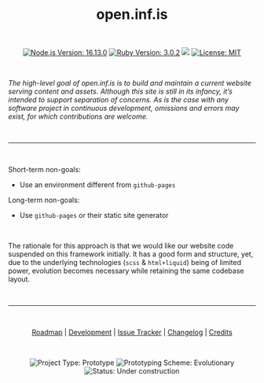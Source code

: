 <h1 align="center">open.inf.is</h1>

<br />

<p align="center">
  <a href="https://nodejs.org/en/download/current/"><img src="https://img.shields.io/badge/node-16.13.1-blue.svg?style=plastic" alt="Node.js Version: 16.13.0" /></a>
  <a href="https://www.ruby-lang.org/en/downloads/"><img src="https://img.shields.io/badge/ruby-3.0.3-blue.svg?style=plastic" alt="Ruby Version: 3.0.2" /></a>
  <img src="https://img.shields.io/github/languages/top/openinf/openinf.github.io?color=blue&style=plastic" />
  <a href="https://opensource.org/licenses/MIT"><img src="https://img.shields.io/github/license/openinf/openinf.github.io?color=blue&style=plastic" alt="License: MIT" /></a>
</p>

<br />

_The high-level goal of open.inf.is is to build and maintain a current website
serving content and assets. Although this site is still in its infancy, it’s
intended to support separation of concerns. As is the case with any software
project in continuous development, omissions and errors may exist, for which
contributions are welcome._

<br />

---

<br />

Short-term non-goals:

- Use an environment different from `github-pages`

Long-term non-goals:

- Use `github-pages` or their static site generator

<br />

The rationale for this approach is that we would like our website code suspended
on this framework initially. It has a good form and structure, yet, due to the
underlying technologies (`scss` & `html+liquid`) being of limited power,
evolution becomes necessary while retaining the same codebase layout.

<br />

---

<br />

<p align="center">
  <a title="Roadmap" href="./_docs/roadmap.md">Roadmap</a> |
  <a title="Development" href="./_docs/development.md">Development</a> |
  <a title="Issue Tracker" href="https://github.com/openinf/openinf.github.io/issues">Issue Tracker</a> |
  <a title="Changelog" href="https://github.com/openinf/openinf.github.io/commits/live">Changelog</a> |
  <a title="Credits" href="https://github.com/openinf/openinf.github.io/graphs/contributors">Credits</a>
</p>

<br />

<p align="center">
  <img src="https://img.shields.io/badge/type-prototype-blue.svg?style=plastic" alt="Project Type: Prototype" /> <img src="https://img.shields.io/badge/scheme-evolutionary-blue.svg?style=plastic" alt="Prototyping Scheme: Evolutionary" /> <img src="https://img.shields.io/badge/status-under%20construction-yellow?style=plastic" alt="Status: Under construction" />
</p>
